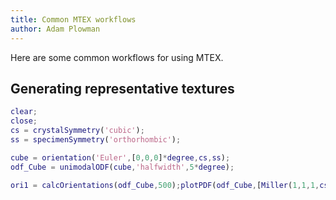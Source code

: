 ```yaml
---
title: Common MTEX workflows
author: Adam Plowman
---
```


Here are some common workflows for using MTEX.

## Generating representative textures

```matlab
clear;
close;
cs = crystalSymmetry('cubic');
ss = specimenSymmetry('orthorhombic');

cube = orientation('Euler',[0,0,0]*degree,cs,ss);
odf_Cube = unimodalODF(cube,'halfwidth',5*degree);

ori1 = calcOrientations(odf_Cube,500);plotPDF(odf_Cube,[Miller(1,1,1,cs)],'antipodal','complete');
```
